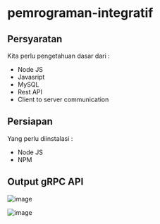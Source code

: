 # pemrograman-integratif

## Persyaratan
Kita perlu pengetahuan dasar dari :
- Node JS
- Javasript
- MySQL
- Rest API
- Client to server communication

## Persiapan
Yang perlu diinstalasi :
- Node JS
- NPM

## Output gRPC API
![image](https://user-images.githubusercontent.com/100351038/229361447-e194362e-3167-4543-abae-ae37a04d8546.png)

![image](https://user-images.githubusercontent.com/100351038/229361463-6b341e2d-a650-4636-a83a-8ce271a54d2a.png)



